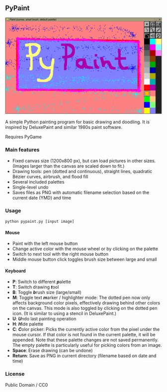 ## PyPaint

![screenshot](screenshot.png "PyPaint screenshot")

A simple Python painting program for basic drawing and doodling. It is inspired by DeluxePaint and similar 1980s paint software.

Requires PyGame

### Main features

* Fixed canvas size (1200x800 px), but can load pictures in other sizes. (Images larger than the canvas are scaled down to fit.)
* Drawing tools: pen (dotted and continuous), straight lines, quadratic Bézier curves, airbrush, and flood fill
* Several included palettes
* Single-level undo
* Saves files as PNG with automatic filename selection based on the current date (YMD) and time

### Usage

    python pypaint.py [input image]

#### Mouse

* Paint with the left mouse button
* Change active color with the mouse wheel or by clicking on the palette
* Switch to next tool with the right mouse button
* Middle mouse button click toggles brush size between large and small

#### Keyboard

* **P**: Switch to different ***p***alette
* **T**: Switch drawing ***t***ool
* **B**: Toggle ***b***rush size (large/small)
* **M**: Toggle text ***m***arker / highlighter mode: The dotted pen now only affects background color pixels, effectively drawing behind other colors on the canvas. This mode is also toggled by clicking on the dotted pen icon. (It is similar to using a stencil in DeluxePaint.)
* **U**: ***U***ndo last painting operation
* **H**: ***H***ide palette
* **C**: ***C***olor picker: Picks the currently active color from the pixel under the mouse cursor.
If that color is not found in the current palette, it will be appended. Note that these palette changes are not saved permanently. The empty palette is particularly useful for picking colors from an image.
* **Space**: Erase drawing (can be undone)
* **Return**: Save as PNG in current directory (filename based on date and time)

### License

Public Domain / CC0
